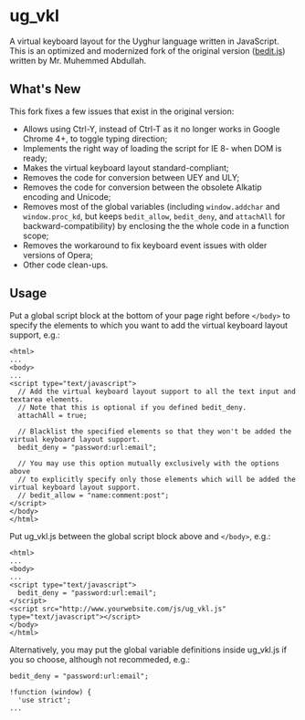 ug_vkl
======

A virtual keyboard layout for the Uyghur language written in JavaScript. This is an optimized and modernized fork of the original version ([bedit.js](http://www.yulghun.com/news/vkb.html)) written by Mr. Muhemmed Abdullah.

## What's New 

This fork fixes a few issues that exist in the original version:

* Allows using Ctrl-Y, instead of Ctrl-T as it no longer works in Google Chrome 4+, to toggle typing direction;
* Implements the right way of loading the script for IE 8- when DOM is ready;
* Makes the virtual keyboard layout standard-compliant; 
* Removes the code for conversion between UEY and ULY;
* Removes the code for conversion between the obsolete Alkatip encoding and Unicode;
* Removes most of the global variables (including `window.addchar` and `window.proc_kd`, but keeps `bedit_allow`, `bedit_deny`, and `attachAll` for backward-compatibility) by enclosing the the whole code in a function scope;
* Removes the workaround to fix keyboard event issues with older versions of Opera;
* Other code clean-ups.

## Usage

Put a global script block at the bottom of your page right before `</body>` to specify the elements to which you want to add the virtual keyboard layout support, e.g.:
```
<html>
...
<body>
...
<script type="text/javascript">
  // Add the virtual keyboard layout support to all the text input and textarea elements.
  // Note that this is optional if you defined bedit_deny.
  attachAll = true;

  // Blacklist the specified elements so that they won't be added the virtual keyboard layout support.
  bedit_deny = "password:url:email";
 
  // You may use this option mutually exclusively with the options above
  // to explicitly specify only those elements which will be added the virtual keyboard layout support.
  // bedit_allow = "name:comment:post"; 
</script>
</body>
</html>
```

Put ug_vkl.js between the global script block above and `</body>`, e.g.:
```
<html>
...
<body>
...
<script type="text/javascript">
  bedit_deny = "password:url:email";
</script>
<script src="http://www.yourwebsite.com/js/ug_vkl.js" type="text/javascript"></script>
</body>
</html>
```

Alternatively, you may put the global variable definitions inside ug_vkl.js if you so choose, although not recommeded, e.g.:
```
bedit_deny = "password:url:email";

!function (window) {
  'use strict';
...
```

